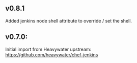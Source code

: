 ## v0.8.1

Added jenkins node shell attribute to override / set the shell.

## v0.7.0:

Initial import from Heavywater upstream: https://github.com/heavywater/chef-jenkins
